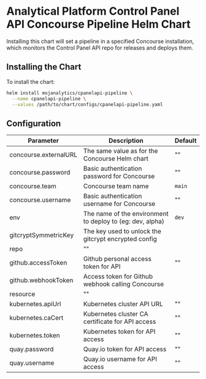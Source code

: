 # Analytical Platform Control Panel API Concourse Pipeline Helm Chart

Installing this chart will set a pipeline in a specified Concourse installation,
which monitors the Control Panel API repo for releases and deploys them.


## Installing the Chart

To install the chart:

```bash
helm install mojanalytics/cpanelapi-pipeline \
  --name cpanelapi-pipeline \
  --values /path/to/chart/configs/cpanelapi-pipeline.yaml
```

## Configuration

| Parameter  | Description     | Default |
| ---------- | --------------- | ------- |
| concourse.externalURL | The same value as for the Concourse Helm chart | "" |
| concourse.password | Basic authentication password for Concourse | "" |
| concourse.team | Concourse team name | `main` |
| concourse.username | Basic authentication username for Concourse | "" |
| env | The name of the environment to deploy to (eg: dev, alpha) | `dev` |
| gitcryptSymmetricKey | The key used to unlock the gitcrypt encrypted config
repo | "" |
| github.accessToken | Github personal access token for API | "" |
| github.webhookToken | Access token for Github webhook calling Concourse
resource | "" |
| kubernetes.apiUrl | Kubernetes cluster API URL | "" |
| kubernetes.caCert | Kubernetes cluster CA certificate for API access | "" |
| kubernetes.token | Kubernetes token for API access | "" |
| quay.password | Quay.io token for API access | "" |
| quay.username | Quay.io username for API access | "" |
